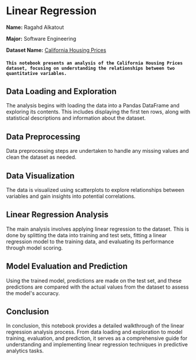 # Linear Regression

**Name:** Ragahd Alkatout

**Major:** Software Engineering 

**Dataset Name:** [California Housing Prices](https://www.kaggle.com/datasets/camnugent/california-housing-prices)


#### ```This notebook presents an analysis of the California Housing Prices dataset, focusing on understanding the relationships between two quantitative variables.```

## Data Loading and Exploration
The analysis begins with loading the data into a Pandas DataFrame and exploring its contents. This includes displaying the first ten rows, along with statistical descriptions and information about the dataset.

## Data Preprocessing
Data preprocessing steps are undertaken to handle any missing values and clean the dataset as needed.


## Data Visualization
The data is visualized using scatterplots to explore relationships between variables and gain insights into potential correlations.

## Linear Regression Analysis
The main analysis involves applying linear regression to the dataset. This is done by splitting the data into training and test sets, fitting a linear regression model to the training data, and evaluating its performance through model scoring.


## Model Evaluation and Prediction
Using the trained model, predictions are made on the test set, and these predictions are compared with the actual values from the dataset to assess the model's accuracy.


## Conclusion
In conclusion, this notebook provides a detailed walkthrough of the linear regression analysis process. From data loading and exploration to model training, evaluation, and prediction, it serves as a comprehensive guide for understanding and implementing linear regression techniques in predictive analytics tasks.
